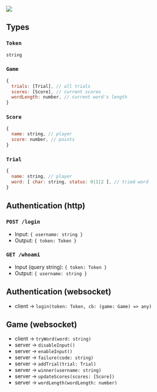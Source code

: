 ![](https://www.websequencediagrams.com/cgi-bin/cdraw?lz=YWN0b3IgRXZlcnlvbmUKAAkGQ2xpZW50CgoAAgYtPitTZXJ2ZXI6IGxvZ2luKHRva2VuKQoADwYtLT4tACoGOiBjYihnYW1lKQoKbG9vcCB0cnkgd29yZAogICAATQctPgBDCHRyeVdvcmQod29yZCkAHQUAIgVvcHQgZW5hYmxlL2Rpc2FibGUgaW5wdXQAPwUgICAgAG8HPgBsCAAfB0kAGA1ub3RlIG92ZQCBQwgsAIE5CGEgZmV3IG1vbWVudHMgbGF0ZXLigKYARBkAgQQGAFIKZW4AgUcGAIFNBQCBAggAgjUIOiBhZGRUcmlhbCh0cmlhbCkKAIF0BWFsdCBmb3VuZACCAgoAKBZ3aW5uZXIodXNlcm4AgkEFABEadXBkYXRlU2NvcmVzKHMAAgUAExx3b3JkTGVuZ3RoKGwAAgUAgmsGZW5kCmVuZAoKAINDCACCTAlmYWlsdXJlKGNvZGUpCg&s=default)

## Types

### ``Token``

```js
string
```

### ``Game``

```js
{
  trials: [Trial], // all trials
  scores: [Score], // current scores
  wordLength: number, // current word's length
}
```

### ``Score``

```js
{
  name: string, // player
  score: number, // points
}
```

### ``Trial``

```js
{
  name: string, // player
  word: [ char: string, status: 0|1|2 ], // tried word
}
```

## Authentication (http)

### ``POST /login``

- Input: ``{ username: string }``
- Output: ``{ token: Token }``

### ``GET /whoami``

- Input (query string): ``{ token: Token }``
- Output: ``{ username: string }``

## Authentication (websocket)

- client → ``login(token: Token, cb: (game: Game) => any)``

## Game (websocket)

- client → ``tryWord(word: string)``
- server → ``disableInput()``
- server → ``enableInput()``
- server → ``failure(code: string)``
- server → ``addTrial(trial: Trial)``
- server → ``winner(username: string)``
- server → ``updateScores(scores: [Score])``
- server → ``wordLength(wordLength: number)``
